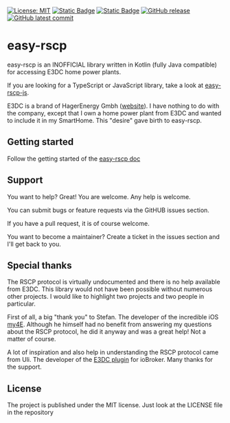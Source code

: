 [![License: MIT](https://img.shields.io/badge/License-MIT-yellow.svg)](https://opensource.org/licenses/MIT)
[![Static Badge](https://img.shields.io/badge/Lang-Kotlin-blue?logo=kotlin)](https://kotlinlang.org/)
[![Static Badge](https://img.shields.io/badge/Maven-Central-blue)](https://repo1.maven.org/maven2/de/jnk-consulting/e3dc/easyrscp/)
[![GitHub release](https://img.shields.io/github/release/jnk-cons/easy-rscp.svg)](https://github.com/jnk-cons/easy-rscp/releases)
[![GitHub latest commit](https://badgen.net/github/last-commit/jnk-cons/easy-rscp)](https://GitHub.com/jnk-cons/easy-rscp/commit/)

# easy-rscp 

easy-rscp is an INOFFICIAL library written in Kotlin (fully Java compatible) for accessing E3DC home power plants.

If you are looking for a TypeScript or JavaScript library, take a look at [easy-rscp-js](https://github.com/jnk-cons/easy-rscp-js).

E3DC is a brand of HagerEnergy Gmbh ([website](https://www.e3dc.com/)). I have nothing to do with the company, except that I own a home power plant from E3DC and wanted to include it in my SmartHome. This "desire" gave birth to easy-rscp.

## Getting started

Follow the getting started of the [easy-rscp doc](https://jnk-cons.github.io/easy-rscp/)

## Support
You want to help? Great! You are welcome. Any help is welcome.

You can submit bugs or feature requests via the GitHUB issues section.

If you have a pull request, it is of course welcome.

You want to become a maintainer? Create a ticket in the issues section and I'll get back to you.

## Special thanks

The RSCP protocol is virtually undocumented and there is no help available from E3DC.
This library would not have been possible without numerous other projects. I would like to highlight two projects and two people in particular.

First of all, a big "thank you" to Stefan. The developer of the incredible iOS [my4E](https://www.my4e.de/).
Although he himself had no benefit from answering my questions about the RSCP protocol, he did it anyway and was a great help!
Not a matter of course.

A lot of inspiration and also help in understanding the RSCP protocol came from Uli. The developer of the [E3DC plugin](https://github.com/git-kick/ioBroker.e3dc-rscp) for ioBroker. Many thanks for the support.

## License
The project is published under the MIT license. Just look at the LICENSE file in the repository
